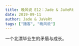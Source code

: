 ```yaml
---
title: 晚风说 E12：Jade & JaVeRt
date: 2019-09-11
author: Jade & JaVeRt
tags: ["播客", "晚风说"]
---
```


一个北漂毕业生的矛盾与成长。

<!--more-->